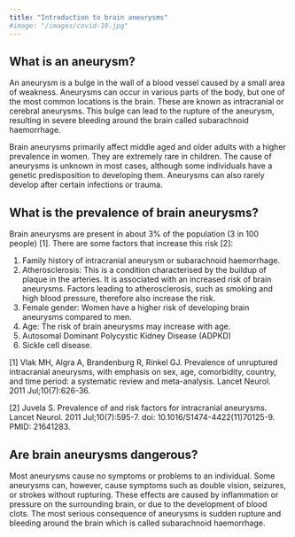 ```yaml
---
title: "Introduction to brain aneurysms"
#image: "/images/covid-19.jpg"
---
```


## What is an aneurysm?

An aneurysm is a bulge in the wall of a blood vessel caused by a small area of weakness. Aneurysms can occur in various parts of the body, but one of the most common locations is the brain. These are known as intracranial or cerebral aneurysms. This bulge can lead to the rupture of the aneurysm, resulting in severe bleeding around the brain called subarachnoid haemorrhage. 

Brain aneurysms primarily affect middle aged and older  adults with a higher prevalence in women. They are extremely rare in children. The cause of aneurysms is unknown in most cases, although some individuals have a genetic predisposition to developing them. Aneurysms can also rarely develop after certain infections or trauma. 


## What is the prevalence of brain aneurysms?

Brain aneurysms are present in about 3% of the population (3 in 100 people) [1]. There are some factors that increase this risk [2]: 



1. Family history of intracranial aneurysm or subarachnoid haemorrhage.
2. Atherosclerosis: This is a condition characterised by the buildup of plaque in the arteries. It is associated with an increased risk of brain aneurysms. Factors leading to atherosclerosis, such as smoking and high blood pressure, therefore also increase the risk. 
3. Female gender: Women have a higher risk of developing brain aneurysms compared to men.
4. Age: The risk of brain aneurysms may increase with age.
5. Autosomal Dominant Polycystic Kidney Disease (ADPKD)
6. Sickle cell disease. 

[1] Vlak MH, Algra A, Brandenburg R, Rinkel GJ. Prevalence of unruptured intracranial aneurysms, with emphasis on sex, age, comorbidity, country, and time period: a systematic review and meta-analysis. Lancet Neurol. 2011 Jul;10(7):626-36. 

[2] Juvela S. Prevalence of and risk factors for intracranial aneurysms. Lancet Neurol. 2011 Jul;10(7):595-7. doi: 10.1016/S1474-4422(11)70125-9. PMID: 21641283.


## Are brain aneurysms dangerous?

Most aneurysms cause no symptoms or problems to an individual. Some aneurysms can, however, cause symptoms such as double vision, seizures, or strokes without rupturing. These effects are caused by inflammation or pressure on the surrounding brain, or due to the development of blood clots. The most serious consequence of aneurysms is sudden rupture and bleeding around the brain which is called subarachnoid haemorrhage. 
